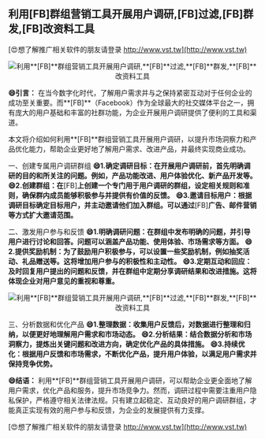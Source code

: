 ## **利用**[FB]**群组营销工具开展用户调研,**[FB]**过滤,**[FB]**群发,**[FB]**改资料工具**

[😍想了解推广相关软件的朋友请登录 http://www.vst.tw](http://www.vst.tw)

 <center><img src="https://vst.tw/MP4/tuiguang/png/2.png" alt="利用**[FB]**群组营销工具开展用户调研,**[FB]**过滤,**[FB]**群发,**[FB]**改资料工具"></center>

**😄引言：**
在当今数字化时代，了解用户需求并与之保持紧密互动对于任何企业的成功至关重要。而**[FB]**（Facebook）作为全球最大的社交媒体平台之一，拥有庞大的用户基础和丰富的社群功能，为企业开展用户调研提供了便利的工具和渠道。

本文将介绍如何利用**[FB]**群组营销工具开展用户调研，以提升市场洞察力和产品优化能力，帮助企业更好地了解用户需求、改进产品，并最终实现商业成功。

一、创建专属用户调研群组
**😄1.确定调研目标：在开展用户调研前，首先明确调研的目的和所关注的问题。例如，产品功能改进、用户体验优化、新产品开发等。**
**😄2.创建群组：在**[FB]**上创建一个专门用于用户调研的群组，设定相关规则和准则，确保群内成员能够积极参与并提供有价值的反馈。**
**😄3.邀请目标用户：根据调研目标确定目标用户，并主动邀请他们加入群组。可以通过**[FB]**广告、邮件营销等方式扩大邀请范围。**

二、激发用户参与和反馈
**😄1.明确调研问题：在群组中发布明确的问题，并引导用户进行讨论和回答。问题可以涵盖产品功能、使用体验、市场需求等方面。**
**😄2.提供奖励机制：为了鼓励用户积极参与，可以设置一些奖励机制，例如抽奖活动、礼品赠送等。这将增加用户参与的积极性和主动性。**
**😄3.定期互动和回应：及时回复用户提出的问题和反馈，并在群组中定期分享调研结果和改进措施。这将体现企业对用户意见的重视和尊重。**

 <center><img src="https://vst.tw/MP4/tuiguang/png/5.png" alt="利用**[FB]**群组营销工具开展用户调研,**[FB]**过滤,**[FB]**群发,**[FB]**改资料工具"></center>

三、分析数据和优化产品
**😄1.整理数据：收集用户反馈后，对数据进行整理和归纳，以便更好地理解用户需求和市场动态。**
**😄2.分析结果：结合数据分析和市场洞察力，提炼出关键问题和改进方向，确定优化产品的具体措施。**
**😄3.持续优化：根据用户反馈和市场需求，不断优化产品，提升用户体验，以满足用户需求并保持竞争优势。**

**😄结语：**
利用**[FB]**群组营销工具开展用户调研，可以帮助企业更全面地了解用户需求，优化产品和服务，提升市场竞争力。然而，调研过程中需要注重用户隐私保护，严格遵守相关法律法规。只有建立起稳定、互动良好的用户调研群组，才能真正实现有效的用户参与和反馈，为企业的发展提供有力支撑。

[😍想了解推广相关软件的朋友请登录 http://www.vst.tw](http://www.vst.tw)



